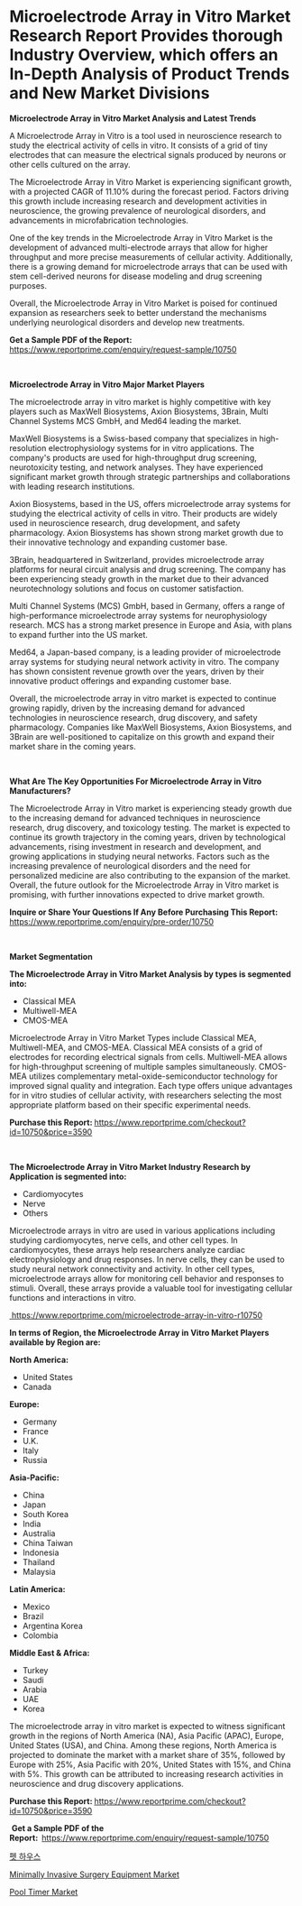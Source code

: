<p><h1>Microelectrode Array in Vitro Market Research Report Provides thorough Industry Overview, which offers an In-Depth Analysis of Product Trends and New Market Divisions</h1></p><p><strong>Microelectrode Array in Vitro Market Analysis and Latest Trends</strong></p>
<p><p>A Microelectrode Array in Vitro is a tool used in neuroscience research to study the electrical activity of cells in vitro. It consists of a grid of tiny electrodes that can measure the electrical signals produced by neurons or other cells cultured on the array.</p><p>The Microelectrode Array in Vitro Market is experiencing significant growth, with a projected CAGR of 11.10% during the forecast period. Factors driving this growth include increasing research and development activities in neuroscience, the growing prevalence of neurological disorders, and advancements in microfabrication technologies.</p><p>One of the key trends in the Microelectrode Array in Vitro Market is the development of advanced multi-electrode arrays that allow for higher throughput and more precise measurements of cellular activity. Additionally, there is a growing demand for microelectrode arrays that can be used with stem cell-derived neurons for disease modeling and drug screening purposes.</p><p>Overall, the Microelectrode Array in Vitro Market is poised for continued expansion as researchers seek to better understand the mechanisms underlying neurological disorders and develop new treatments.</p></p>
<p><strong>Get a Sample PDF of the Report:&nbsp;</strong> <a href="https://www.reportprime.com/enquiry/request-sample/10750">https://www.reportprime.com/enquiry/request-sample/10750</a></p>
<p>&nbsp;</p>
<p><strong>Microelectrode Array in Vitro Major Market Players</strong></p>
<p><p>The microelectrode array in vitro market is highly competitive with key players such as MaxWell Biosystems, Axion Biosystems, 3Brain, Multi Channel Systems MCS GmbH, and Med64 leading the market.</p><p>MaxWell Biosystems is a Swiss-based company that specializes in high-resolution electrophysiology systems for in vitro applications. The company's products are used for high-throughput drug screening, neurotoxicity testing, and network analyses. They have experienced significant market growth through strategic partnerships and collaborations with leading research institutions.</p><p>Axion Biosystems, based in the US, offers microelectrode array systems for studying the electrical activity of cells in vitro. Their products are widely used in neuroscience research, drug development, and safety pharmacology. Axion Biosystems has shown strong market growth due to their innovative technology and expanding customer base.</p><p>3Brain, headquartered in Switzerland, provides microelectrode array platforms for neural circuit analysis and drug screening. The company has been experiencing steady growth in the market due to their advanced neurotechnology solutions and focus on customer satisfaction.</p><p>Multi Channel Systems (MCS) GmbH, based in Germany, offers a range of high-performance microelectrode array systems for neurophysiology research. MCS has a strong market presence in Europe and Asia, with plans to expand further into the US market.</p><p>Med64, a Japan-based company, is a leading provider of microelectrode array systems for studying neural network activity in vitro. The company has shown consistent revenue growth over the years, driven by their innovative product offerings and expanding customer base.</p><p>Overall, the microelectrode array in vitro market is expected to continue growing rapidly, driven by the increasing demand for advanced technologies in neuroscience research, drug discovery, and safety pharmacology. Companies like MaxWell Biosystems, Axion Biosystems, and 3Brain are well-positioned to capitalize on this growth and expand their market share in the coming years.</p></p>
<p>&nbsp;</p>
<p><strong>What Are The Key Opportunities For Microelectrode Array in Vitro Manufacturers?</strong></p>
<p><p>The Microelectrode Array in Vitro market is experiencing steady growth due to the increasing demand for advanced techniques in neuroscience research, drug discovery, and toxicology testing. The market is expected to continue its growth trajectory in the coming years, driven by technological advancements, rising investment in research and development, and growing applications in studying neural networks. Factors such as the increasing prevalence of neurological disorders and the need for personalized medicine are also contributing to the expansion of the market. Overall, the future outlook for the Microelectrode Array in Vitro market is promising, with further innovations expected to drive market growth.</p></p>
<p><strong>Inquire or Share Your Questions If Any Before Purchasing This Report:</strong> <a href="https://www.reportprime.com/enquiry/pre-order/10750">https://www.reportprime.com/enquiry/pre-order/10750</a></p>
<p>&nbsp;</p>
<p><strong>Market Segmentation</strong></p>
<p><strong>The Microelectrode Array in Vitro Market Analysis by types is segmented into:</strong></p>
<p><ul><li>Classical MEA</li><li>Multiwell-MEA</li><li>CMOS-MEA</li></ul></p>
<p><p>Microelectrode Array in Vitro Market Types include Classical MEA, Multiwell-MEA, and CMOS-MEA. Classical MEA consists of a grid of electrodes for recording electrical signals from cells. Multiwell-MEA allows for high-throughput screening of multiple samples simultaneously. CMOS-MEA utilizes complementary metal-oxide-semiconductor technology for improved signal quality and integration. Each type offers unique advantages for in vitro studies of cellular activity, with researchers selecting the most appropriate platform based on their specific experimental needs.</p></p>
<p><strong>Purchase this Report:&nbsp;</strong><a href="https://www.reportprime.com/checkout?id=10750&price=3590">https://www.reportprime.com/checkout?id=10750&price=3590</a></p>
<p>&nbsp;</p>
<p><strong>The Microelectrode Array in Vitro Market Industry Research by Application is segmented into:</strong></p>
<p><ul><li>Cardiomyocytes</li><li>Nerve</li><li>Others</li></ul></p>
<p><p>Microelectrode arrays in vitro are used in various applications including studying cardiomyocytes, nerve cells, and other cell types. In cardiomyocytes, these arrays help researchers analyze cardiac electrophysiology and drug responses. In nerve cells, they can be used to study neural network connectivity and activity. In other cell types, microelectrode arrays allow for monitoring cell behavior and responses to stimuli. Overall, these arrays provide a valuable tool for investigating cellular functions and interactions in vitro.</p></p>
<p><a href="https://www.reportprime.com/microelectrode-array-in-vitro-r10750">&nbsp;https://www.reportprime.com/microelectrode-array-in-vitro-r10750</a></p>
<p><strong>In terms of Region, the Microelectrode Array in Vitro Market Players available by Region are:</strong></p>
<p>
    <p> <strong> North America: </strong>
        <ul>
            <li>United States</li>
            <li>Canada</li>
        </ul>
        </p> 
    <p> <strong> Europe: </strong>
        <ul>
            <li>Germany</li>
            <li>France</li>
            <li>U.K.</li>
            <li>Italy</li>
            <li>Russia</li>
        </ul>
        </p> 
    <p> <strong> Asia-Pacific: </strong>
        <ul>
            <li>China</li>
            <li>Japan</li>
            <li>South Korea</li>
            <li>India</li>
            <li>Australia</li>
            <li>China Taiwan</li>
            <li>Indonesia</li>
            <li>Thailand</li>
            <li>Malaysia</li>
        </ul>
        </p> 
    <p> <strong> Latin America: </strong>
        <ul>
            <li>Mexico</li>
            <li>Brazil</li>
            <li>Argentina Korea</li>
            <li>Colombia</li>
        </ul>
        </p> 
    <p> <strong> Middle East & Africa: </strong>
        <ul>
            <li>Turkey</li>
            <li>Saudi</li>
            <li>Arabia</li>
            <li>UAE</li>
            <li>Korea</li>
        </ul>
    </p>
    </p>
<p><p>The microelectrode array in vitro market is expected to witness significant growth in the regions of North America (NA), Asia Pacific (APAC), Europe, United States (USA), and China. Among these regions, North America is projected to dominate the market with a market share of 35%, followed by Europe with 25%, Asia Pacific with 20%, United States with 15%, and China with 5%. This growth can be attributed to increasing research activities in neuroscience and drug discovery applications.</p></p>
<p><strong>Purchase this Report: </strong><a href="https://www.reportprime.com/checkout?id=10750&price=3590">https://www.reportprime.com/checkout?id=10750&price=3590</a></p>
<p>&nbsp;<strong>Get a Sample PDF of the Report:&nbsp;&nbsp;</strong><a href="https://www.reportprime.com/enquiry/request-sample/10750">https://www.reportprime.com/enquiry/request-sample/10750</a></p>
<p><strong></strong></p>
<p><p><a href="https://github.com/iansanftyord09878/Market-Research-Report-List-1/blob/main/118694822092.md">펫 하우스</a></p><p><a href="https://github.com/Alonsoolds3wq1d81czn8rbol/Market-Research-Report-List-2/blob/main/minimally-invasive-surgery-equipment-market.md">Minimally Invasive Surgery Equipment Market</a></p><p><a href="https://gamy-alyssum-396.notion.site/Pool-Timer-Market-Size-Market-Outlook-and-Market-Forecast-2024-to-2031-97576b44264949e38254f639317ea6ef">Pool Timer Market</a></p></p>